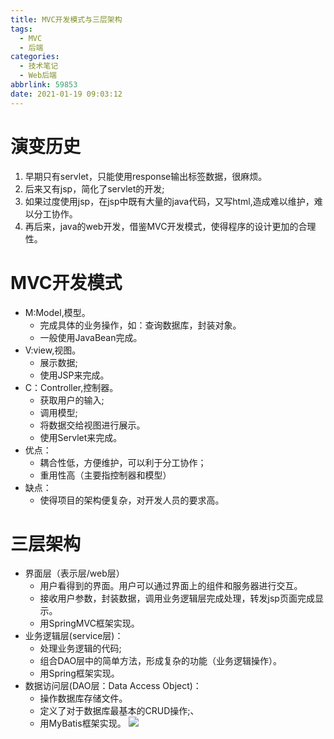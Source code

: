 ```yaml
---
title: MVC开发模式与三层架构
tags:
  - MVC
  - 后端
categories:
  - 技术笔记
  - Web后端
abbrlink: 59853
date: 2021-01-19 09:03:12
---
```

# 演变历史

1. 早期只有servlet，只能使用response输出标签数据，很麻烦。
2. 后来又有jsp，简化了servlet的开发;
3. 如果过度使用jsp，在jsp中既有大量的java代码，又写html,造成难以维护，难以分工协作。
4. 再后来，java的web开发，借鉴MVC开发模式，使得程序的设计更加的合理性。

# MVC开发模式

* M:Model,模型。
  * 完成具体的业务操作，如：查询数据库，封装对象。
  * 一般使用JavaBean完成。
* V:view,视图。
  * 展示数据;
  * 使用JSP来完成。
* C：Controller,控制器。
  * 获取用户的输入;
  * 调用模型;
  * 将数据交给视图进行展示。
  * 使用Servlet来完成。
* 优点：
  * 耦合性低，方便维护，可以利于分工协作；
  * 重用性高（主要指控制器和模型）
* 缺点：
  * 使得项目的架构便复杂，对开发人员的要求高。

# 三层架构

* 界面层（表示层/web层）
  * 用户看得到的界面。用户可以通过界面上的组件和服务器进行交互。
  * 接收用户参数，封装数据，调用业务逻辑层完成处理，转发jsp页面完成显示。
  * 用SpringMVC框架实现。
* 业务逻辑层(service层)：
  * 处理业务逻辑的代码;
  * 组合DAO层中的简单方法，形成复杂的功能（业务逻辑操作）。
  * 用Spring框架实现。
* 数据访问层(DAO层：Data Access Object)：
  * 操作数据库存储文件。
  * 定义了对于数据库最基本的CRUD操作;、
  * 用MyBatis框架实现。
![](https://gitee.com/zhangjie0524/picgo/raw/master/img/20210119193423.PNG)